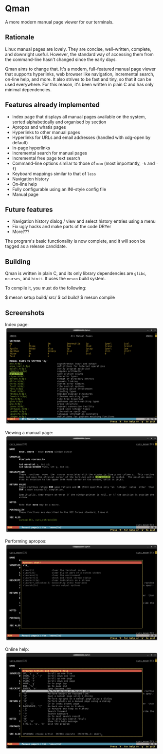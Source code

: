 # Qman
A more modern manual page viewer for our terminals.

## Rationale
Linux manual pages are lovely. They are concise, well-written, complete, and downright useful. However, the standard way of accessing them from the command-line hasn't changed since the early days.

Qman aims to change that. It's a modern, full-featured manual page viewer that supports hyperlinks, web browser like navigation, incremental search, on-line help, and more. It also strives to be fast and tiny, so that it can be used everywhere. For this reason, it's been written in plain C and has only minimal dependencies.

## Features already implemented
- Index page that displays all manual pages available on the system, sorted alphabetically and organised by section
- Apropos and whatis pages
- Hyperlinks to other manual pages
- Hyperlinks for URLs and email addresses (handled with xdg-open by default)
- In-page hyperlinks
- Incremental search for manual pages
- Incremental free page text search
- Command-line options similar to those of `man` (most importantly, `-k` and `-f`)
- Keyboard mappings similar to that of `less`
- Navigation history
- On-line help
- Fully configurable using an INI-style config file
- Manual page

## Future features
- Navigation history dialog / view and select history entries using a menu
- Fix ugly hacks and make parts of the code DRYer
- More???

The program's basic functionality is now complete, and it will soon be tagged as a release candidate.

## Building
Qman is written in plain C, and its only library dependencies are `glibc`, `ncurses`, and `hinit`. It uses the `meson` build system.

To compile it, you must do the following:

  $ meson setup build/ src/
  $ cd build/
  $ meson compile

## Screenshots

Index page:
![Index Page](/screenshots/qman_index.png)

Viewing a manual page:
![Viewing a Manual Page](/screenshots/qman_man.png)

Performing apropos:
![Performing Apropos](/screenshots/qman_apropos.png)

Online help:
![On-line Help](/screenshots/qman_help.png)
